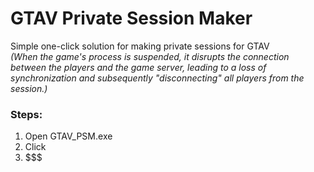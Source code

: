 # GTAV Private Session Maker
Simple one-click solution for making private sessions for GTAV \
_(When the game's process is suspended, it disrupts the 
connection between the players and the game server, leading to a loss of 
synchronization and subsequently "disconnecting" all 
players from the session.)_

### Steps:

1. Open GTAV_PSM.exe
2. Click
3. $$$
